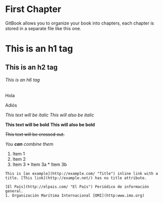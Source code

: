 # First Chapter

GitBook allows you to organize your book into chapters, each chapter is stored in a separate file like this one.

# This is an h1 tag
## This is an h2 tag
###### This is an h6 tag 

Hola

Adiós

*This text will be italic* _This will also be italic_

  **This text will be bold** __This will also be bold__ 
  
  ~~This text will be crossed out.~~ 
  
  _You **can** combine them_ 
  
  1. Item 1 
  2. Item 2
  3. Item 3 
    * Item 3a 
    * Item 3b 
    
    This is [an example](http://example.com/ "Title") inline link with a title. [This link](http://example.net/) has no title attribute. 
    
    [El País](http://elpais.com/ "El País") Periódico de información general.
    1. Organización Marítima Internacional [OMI](http:www.imo.org)